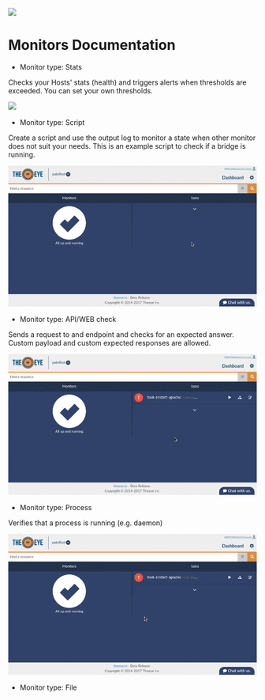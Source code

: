 
[![](https://theeye.io/landpage/images/logo.png)](https://theeye.io)

# Monitors Documentation

+ Monitor type: Stats

Checks your Hosts' stats (health) and triggers alerts when thresholds are exceeded.
You can set your own thresholds.

![](https://github.com/patobas/docs/blob/master/monitor_stats.gif)

+ Monitor type: Script

Create a script and use the output log to monitor a state when other monitor does not suit your needs.
This is an example script to check if a bridge is running.

![](https://github.com/patobas/docs/blob/master/monitor_script.gif)


+ Monitor type: API/WEB check

Sends a request to and endpoint and checks for an expected answer.
Custom payload and custom expected responses are allowed.

![](https://github.com/patobas/docs/blob/master/web_api.gif)


+ Monitor type: Process

Verifies that a process is running (e.g. daemon)

![](https://github.com/patobas/docs/blob/master/monitor_process.gif)

+ Monitor type: File
